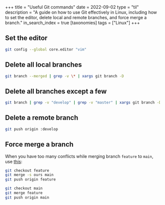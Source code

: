 +++
title = "Useful Git commands"
date = 2022-09-02
type = "til"
description = "A guide on how to use Git effectively in Linux, including how to set the editor, delete local and remote branches, and force merge a branch."
in_search_index = true
[taxonomies]
tags = ["Linux"]
+++

## Set the editor

```bash
git config --global core.editor "vim"
```

## Delete all local branches

```bash
git branch --merged | grep -v \* | xargs git branch -D
```

## Delete all branches except a few

```bash
git branch | grep -v "develop" | grep -v "master" | xargs git branch -D
```

## Delete a remote branch

```bash
git push origin :develop
```

## Force merge a branch

When you have too many conflicts while merging branch `feature` to `main`, use [this](https://stackoverflow.com/a/2862938/709452):

```bash
git checkout feature
git merge -s ours main
git push origin feature

git checkout main
git merge feature
git push origin main
```